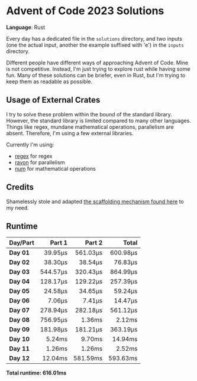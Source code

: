 # Advent of Code 2023 Solutions

**Language**: Rust

Every day has a dedicated file in the `solutions` directory, and two inputs (one the actual input, another the example suffixed with 'e') in the `inputs` directory.

Different people have different ways of approaching Advent of Code. Mine is not competitive. Instead, I'm just trying to explore rust while having some fun. Many of these solutions can be briefer, even in Rust, but I'm trying to keep them as readable as possible.

## Usage of External Crates
I try to solve these problem within the bound of the standard library. However, the standard library is limited compared to many other languages. Things like regex, mundane mathematical operations, parallelism are absent. Therefore, I'm using a few external libraries.

Currently I'm using:
- [regex](https://crates.io/crates/regex) for regex
- [rayon](https://crates.io/crates/rayon) for parallelism
- [num](https://crates.io/crates/num) for mathematical operations

## Credits
Shamelessly stole and adapted [the scaffolding mechanism found here](https://github.com/fspoettel/advent-of-code-rust) to my need.

## Runtime

| Day/Part | Part 1 | Part 2 | Total |
|:---------|-------:|-------:|------:|
| **Day 01** | 39.95μs | 561.03μs | 600.98μs |
| **Day 02** | 38.30μs | 38.54μs | 76.83μs |
| **Day 03** | 544.57μs | 320.43μs | 864.99μs |
| **Day 04** | 128.17μs | 129.22μs | 257.39μs |
| **Day 05** | 24.58μs | 34.65μs | 59.24μs |
| **Day 06** | 7.06μs | 7.41μs | 14.47μs |
| **Day 07** | 278.94μs | 282.18μs | 561.12μs |
| **Day 08** | 756.95μs | 1.36ms | 2.12ms |
| **Day 09** | 181.98μs | 181.21μs | 363.19μs |
| **Day 10** | 5.24ms | 9.70ms | 14.94ms |
| **Day 11** | 1.26ms | 1.26ms | 2.52ms |
| **Day 12** | 12.04ms | 581.59ms | 593.63ms |


**Total runtime: 616.01ms**


